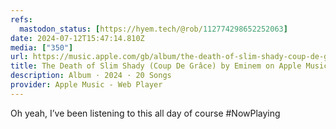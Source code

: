 ```yaml
---
refs:
  mastodon_status: [https://hyem.tech/@rob/112774298652252063]
date: 2024-07-12T15:47:14.810Z
media: ["350"]
url: https://music.apple.com/gb/album/the-death-of-slim-shady-coup-de-gr%C3%A2ce/1755022177
title: The Death of Slim Shady (Coup De Grâce) by Eminem on Apple Music
description: Album · 2024 · 20 Songs
provider: Apple Music - Web Player
---
```


Oh yeah, I’ve been listening to this all day of course #NowPlaying
